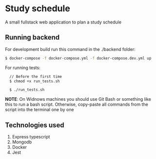 # Study schedule

A small fullstack web application to plan a study schedule

## Running backend

For development build run this command in the ./backend folder:

```bash
$ docker-compose -f docker-compose.yml -f docker-compose.dev.yml up
```

For running tests:

```bash
  // Before the first time
  $ chmod +x run_tests.sh

  $ ./run_tests.sh
```

**NOTE**: On Widnows machines you should use Git Bash or something like this to run a bash script. Otherwise, copy-paste all commands from the script into the terminal one by one

## Technologies used

1. Express typescript
2. Mongodb
3. Docker
4. Jest

